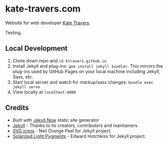 # kate-travers.com

Website for web developer [Kate Travers](http://kate-travers.com).

Testing.

## Local Development

1. Clone down repo and `cd ktravers.github.io`
2. Install Jekyll and plug-ins: `gem install jekyll bundler`. This mirrors the plug-ins used by GitHub Pages on your local machine including Jekyll, Sass, etc.
3. Start local server and watch for markup/sass changes: `bundle exec jekyll serve`
4. View locally at `localhost:4000`

## Credits

- Built with [Jekyll Now](https://github.com/barryclark/jekyll-now) static site generator
- [Jekyll](https://github.com/jekyll/jekyll) - Thanks to its creators, contributors and maintainers.
- [SVG icons](https://github.com/neilorangepeel/Free-Social-Icons) - Neil Orange Peel for Jekyll project.
- [Solarized Light Pygments](https://gist.github.com/edwardhotchkiss/2005058) - Edward Hotchkiss for Jekyll project.
